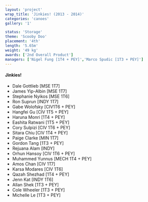 ```yaml
---
layout: 'project'
wrap_title: 'Jinkies! (2013 - 2014)'
categories: 'canoes'
gallery: '1'

status: 'Storage'
theme: 'Scooby Doo'
placement: '4th'
length: '5.65m'
weight: '49 kg'
awards: ['2nd Overall Product']
managers: ['Nigel Fung [1T4 + PEY]','Marco Spudic [1T3 + PEY]']
---
```

#### Jinkies!

 - Dale Gottlieb [MSE 1T7]
 - James Yip-Albin [MSE 1T7]
 - Stephanie Nyikos [MSE 1T6]
 - Ron Suprun [INDY 1T7]
 - Gabe Wolofsky [CIV1T6 + PEY]
 - Hangfei Gu [CIV 1T5 + PEY]
 - Haruna Monri [1T4 + PEY]
 - Eashita Ratwani [1T5 + PEY]
 - Cory Sulpizi [CIV 1T6 + PEY]
 - Sitara Chiu [CIV 1T4 + PEY]
 - Paige Clarke [MIN 1T7]
 - Gordon Tang [1T3 + PEY]
 - Rejuana Alam [INDY]
 - Orhun Hansoy [CIV 1T6 + PEY]
 - Muhammed Yunnus [MECH 1T4 + PEY]
 - Amos Chan [CIV 1T7]
 - Karsa Modares [CIV 1T6]
 - Qazah Shezhad [1T4 + PEY]
 - Jenn Kat [INDY 1T6]
 - Allan Shek [1T3 + PEY]
 - Cole Wheeler [1T3 + PEY]
 - Michelle Le [1T3 + PEY]
 
 